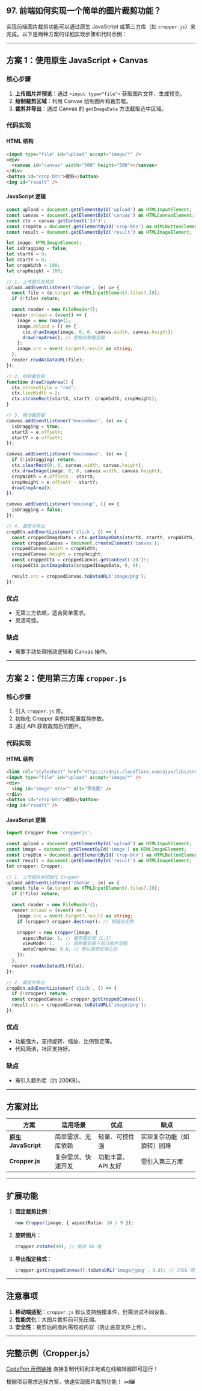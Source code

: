 ## 97. 前端如何实现一个简单的图片裁剪功能？

实现前端图片裁剪功能可以通过原生 JavaScript 或第三方库（如 `cropper.js`）来完成。以下是两种方案的详细实现步骤和代码示例：

---

## **方案 1：使用原生 JavaScript + Canvas**
### **核心步骤**
1. **上传图片并预览**：通过 `<input type="file">` 获取图片文件，生成预览。
2. **绘制裁剪区域**：利用 Canvas 绘制图片和裁剪框。
3. **裁剪并导出**：通过 Canvas 的 `getImageData` 方法截取选中区域。

### **代码实现**
#### HTML 结构
```html
<input type="file" id="upload" accept="image/*" />
<div>
  <canvas id="canvas" width="500" height="500"></canvas>
</div>
<button id="crop-btn">裁剪</button>
<img id="result" />
```

#### JavaScript 逻辑
```typescript
const upload = document.getElementById('upload') as HTMLInputElement;
const canvas = document.getElementById('canvas') as HTMLCanvasElement;
const ctx = canvas.getContext('2d')!;
const cropBtn = document.getElementById('crop-btn') as HTMLButtonElement;
const result = document.getElementById('result') as HTMLImageElement;

let image: HTMLImageElement;
let isDragging = false;
let startX = 0;
let startY = 0;
let cropWidth = 100;
let cropHeight = 100;

// 1. 上传图片并预览
upload.addEventListener('change', (e) => {
  const file = (e.target as HTMLInputElement).files?.[0];
  if (!file) return;

  const reader = new FileReader();
  reader.onload = (event) => {
    image = new Image();
    image.onload = () => {
      ctx.drawImage(image, 0, 0, canvas.width, canvas.height);
      drawCropArea(); // 初始绘制裁剪框
    };
    image.src = event.target?.result as string;
  };
  reader.readAsDataURL(file);
});

// 2. 绘制裁剪框
function drawCropArea() {
  ctx.strokeStyle = 'red';
  ctx.lineWidth = 2;
  ctx.strokeRect(startX, startY, cropWidth, cropHeight);
}

// 3. 拖动裁剪框
canvas.addEventListener('mousedown', (e) => {
  isDragging = true;
  startX = e.offsetX;
  startY = e.offsetY;
});

canvas.addEventListener('mousemove', (e) => {
  if (!isDragging) return;
  ctx.clearRect(0, 0, canvas.width, canvas.height);
  ctx.drawImage(image, 0, 0, canvas.width, canvas.height);
  cropWidth = e.offsetX - startX;
  cropHeight = e.offsetY - startY;
  drawCropArea();
});

canvas.addEventListener('mouseup', () => {
  isDragging = false;
});

// 4. 裁剪并导出
cropBtn.addEventListener('click', () => {
  const croppedImageData = ctx.getImageData(startX, startY, cropWidth, cropHeight);
  const croppedCanvas = document.createElement('canvas');
  croppedCanvas.width = cropWidth;
  croppedCanvas.height = cropHeight;
  const croppedCtx = croppedCanvas.getContext('2d')!;
  croppedCtx.putImageData(croppedImageData, 0, 0);

  result.src = croppedCanvas.toDataURL('image/png');
});
```

### **优点**
- 无第三方依赖，适合简单需求。
- 灵活可控。

### **缺点**
- 需要手动处理拖动逻辑和 Canvas 操作。

---

## **方案 2：使用第三方库 `cropper.js`**
### **核心步骤**
1. 引入 `cropper.js` 库。
2. 初始化 Cropper 实例并配置裁剪参数。
3. 通过 API 获取裁剪后的图片。

### **代码实现**
#### HTML 结构
```html
<link rel="stylesheet" href="https://cdnjs.cloudflare.com/ajax/libs/cropperjs/1.5.12/cropper.min.css" />
<input type="file" id="upload" accept="image/*" />
<div>
  <img id="image" src="" alt="预览图" />
</div>
<button id="crop-btn">裁剪</button>
<img id="result" />
```

#### JavaScript 逻辑
```typescript
import Cropper from 'cropperjs';

const upload = document.getElementById('upload') as HTMLInputElement;
const image = document.getElementById('image') as HTMLImageElement;
const cropBtn = document.getElementById('crop-btn') as HTMLButtonElement;
const result = document.getElementById('result') as HTMLImageElement;
let cropper: Cropper;

// 1. 上传图片并初始化 Cropper
upload.addEventListener('change', (e) => {
  const file = (e.target as HTMLInputElement).files?.[0];
  if (!file) return;

  const reader = new FileReader();
  reader.onload = (event) => {
    image.src = event.target?.result as string;
    if (cropper) cropper.destroy(); // 销毁旧实例

    cropper = new Cropper(image, {
      aspectRatio: 1, // 裁剪框比例（1:1）
      viewMode: 1,    // 限制裁剪框不超过图片范围
      autoCropArea: 0.8, // 默认裁剪区域占比
    });
  };
  reader.readAsDataURL(file);
});

// 2. 裁剪并导出
cropBtn.addEventListener('click', () => {
  if (!cropper) return;
  const croppedCanvas = cropper.getCroppedCanvas();
  result.src = croppedCanvas.toDataURL('image/png');
});
```

### **优点**
- 功能强大，支持旋转、缩放、比例锁定等。
- 代码简洁，社区支持好。

### **缺点**
- 需引入额外库（约 200KB）。

---

## **方案对比**
| **方案**           | **适用场景**               | **优点**                          | **缺点**                     |
|--------------------|--------------------------|----------------------------------|-----------------------------|
| **原生 JavaScript** | 简单需求、无库依赖        | 轻量、可控性强                   | 实现复杂功能（如旋转）困难   |
| **Cropper.js**     | 复杂需求、快速开发        | 功能丰富、API 友好               | 需引入第三方库              |

---

## **扩展功能**
1. **固定裁剪比例**：
   ```typescript
   new Cropper(image, { aspectRatio: 16 / 9 });
   ```
2. **旋转图片**：
   ```typescript
   cropper.rotate(90); // 旋转 90 度
   ```
3. **导出指定格式**：
   ```typescript
   cropper.getCroppedCanvas().toDataURL('image/jpeg', 0.8); // JPEG 质量为 80%
   ```

---

## **注意事项**
1. **移动端适配**：`cropper.js` 默认支持触摸事件，但需测试不同设备。
2. **性能优化**：大图片裁剪前可先压缩。
3. **安全性**：裁剪后的图片需校验内容（防止恶意文件上传）。

---

## **完整示例（Cropper.js）**
[CodePen 示例链接](https://codepen.io/anon/pen/xxYwBQv)
直接复制代码到本地或在线编辑器即可运行！

根据项目需求选择方案，快速实现图片裁剪功能！ ✂️🖼️
